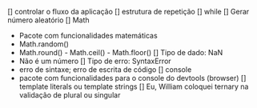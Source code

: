 [] controlar o fluxo da aplicação
[] estrutura de repetição
  [] while
[] Gerar número aleatório
[] Math
  - Pacote com funcionalidades matemáticas
  - Math.random()
  - Math.round() - Math.ceil() - Math.floor()
[] Tipo de dado: NaN
  - Não é um número
[] Tipo de erro: SyntaxError
  - erro de sintaxe; erro de escrita de código
[] console
  - pacote com funcionalidades para o console do devtools (browser)
[] template literals ou template strings
[] Eu, William coloquei ternary na validação de plural ou singular
